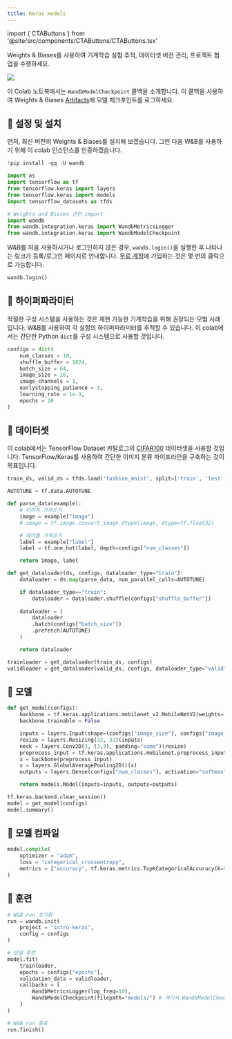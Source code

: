 ```yaml
---
title: Keras models
---
```

import { CTAButtons } from '@site/src/components/CTAButtons/CTAButtons.tsx'

<CTAButtons colabLink='https://colab.research.google.com/github/wandb/examples/blob/master/colabs/keras/Use_WandbModelCheckpoint_in_your_Keras_workflow.ipynb'/>

Weights & Biases를 사용하여 기계학습 실험 추적, 데이터셋 버전 관리, 프로젝트 협업을 수행하세요.

![](/images/tutorials/huggingface-why.png)

이 Colab 노트북에서는 `WandbModelCheckpoint` 콜백을 소개합니다. 이 콜백을 사용하여 Weights & Biases [Artifacts](/guides/artifacts)에 모델 체크포인트를 로그하세요.

## 🌴 설정 및 설치

먼저, 최신 버전의 Weights & Biases를 설치해 보겠습니다. 그런 다음 W&B를 사용하기 위해 이 colab 인스턴스를 인증하겠습니다.

```python
!pip install -qq -U wandb
```

```python
import os
import tensorflow as tf
from tensorflow.keras import layers
from tensorflow.keras import models
import tensorflow_datasets as tfds

# Weights and Biases 관련 import
import wandb
from wandb.integration.keras import WandbMetricsLogger
from wandb.integration.keras import WandbModelCheckpoint
```

W&B를 처음 사용하시거나 로그인하지 않은 경우, `wandb.login()`을 실행한 후 나타나는 링크가 등록/로그인 페이지로 안내합니다. [무료 계정](https://wandb.ai/signup)에 가입하는 것은 몇 번의 클릭으로 가능합니다.

```python
wandb.login()
```

## 🌳 하이퍼파라미터

적절한 구성 시스템을 사용하는 것은 재현 가능한 기계학습을 위해 권장되는 모범 사례입니다. W&B를 사용하여 각 실험의 하이퍼파라미터를 추적할 수 있습니다. 이 colab에서는 간단한 Python `dict`를 구성 시스템으로 사용할 것입니다.

```python
configs = dict(
    num_classes = 10,
    shuffle_buffer = 1024,
    batch_size = 64,
    image_size = 28,
    image_channels = 1,
    earlystopping_patience = 3,
    learning_rate = 1e-3,
    epochs = 10
)
```

## 🍁 데이터셋

이 colab에서는 TensorFlow Dataset 카탈로그의 [CIFAR100](https://www.tensorflow.org/datasets/catalog/cifar100) 데이터셋을 사용할 것입니다. TensorFlow/Keras를 사용하여 간단한 이미지 분류 파이프라인을 구축하는 것이 목표입니다.

```python
train_ds, valid_ds = tfds.load('fashion_mnist', split=['train', 'test'])
```

```python
AUTOTUNE = tf.data.AUTOTUNE

def parse_data(example):
    # 이미지 가져오기
    image = example["image"]
    # image = tf.image.convert_image_dtype(image, dtype=tf.float32)

    # 레이블 가져오기
    label = example["label"]
    label = tf.one_hot(label, depth=configs["num_classes"])

    return image, label

def get_dataloader(ds, configs, dataloader_type="train"):
    dataloader = ds.map(parse_data, num_parallel_calls=AUTOTUNE)

    if dataloader_type=="train":
        dataloader = dataloader.shuffle(configs["shuffle_buffer"])
      
    dataloader = (
        dataloader
        .batch(configs["batch_size"])
        .prefetch(AUTOTUNE)
    )

    return dataloader
```

```python
trainloader = get_dataloader(train_ds, configs)
validloader = get_dataloader(valid_ds, configs, dataloader_type="valid")
```

## 🎄 모델

```python
def get_model(configs):
    backbone = tf.keras.applications.mobilenet_v2.MobileNetV2(weights='imagenet', include_top=False)
    backbone.trainable = False

    inputs = layers.Input(shape=(configs["image_size"], configs["image_size"], configs["image_channels"]))
    resize = layers.Resizing(32, 32)(inputs)
    neck = layers.Conv2D(3, (3,3), padding="same")(resize)
    preprocess_input = tf.keras.applications.mobilenet.preprocess_input(neck)
    x = backbone(preprocess_input)
    x = layers.GlobalAveragePooling2D()(x)
    outputs = layers.Dense(configs["num_classes"], activation="softmax")(x)

    return models.Model(inputs=inputs, outputs=outputs)
```

```python
tf.keras.backend.clear_session()
model = get_model(configs)
model.summary()
```

## 🌿 모델 컴파일

```python
model.compile(
    optimizer = "adam",
    loss = "categorical_crossentropy",
    metrics = ["accuracy", tf.keras.metrics.TopKCategoricalAccuracy(k=5, name='top@5_accuracy')]
)
```

## 🌻 훈련

```python
# W&B run 초기화
run = wandb.init(
    project = "intro-keras",
    config = configs
)

# 모델 훈련
model.fit(
    trainloader,
    epochs = configs["epochs"],
    validation_data = validloader,
    callbacks = [
        WandbMetricsLogger(log_freq=10),
        WandbModelCheckpoint(filepath="models/") # 여기서 WandbModelCheckpoint 사용에 주목하세요
    ]
)

# W&B run 종료
run.finish()
```